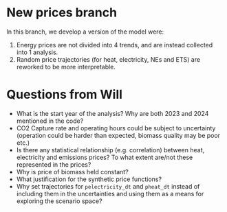 # New prices branch
In this branch, we develop a version of the model were:
1. Energy prices are not divided into 4 trends, and are instead collected into 1 analysis.
2. Random price trajectories (for heat, electricity, NEs and ETS) are reworked to be more interpretable.

# Questions from Will

- What is the start year of the analysis? Why are both 2023 and 2024 mentioned in the code?
- CO2 Capture rate and operating hours could be subject to uncertainty (operation could be harder than expected, biomass quality may be poor etc.)
- Is there any statistical relationship (e.g. correlation) between heat, electricity and emissions prices? To what extent are/not these represented in the prices?
- Why is price of biomass held constant?
- What justification for the synthetic price functions?
- Why set trajectories for `pelectricity_dt` and `pheat_dt` instead of including them in the uncertainties and using them as a means for exploring the scenario space?
